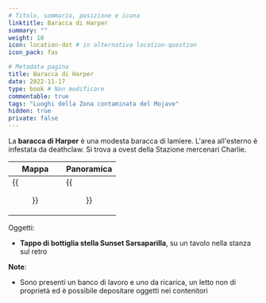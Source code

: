 ```yaml
---
# Titolo, sommario, posizione e icona
linktitle: Baracca di Harper
summary: ""
weight: 10
icon: location-dot # in alternativa location-question
icon_pack: fas

# Metadata pagina
title: Baracca di Harper
date: 2022-11-17
type: book # Non modificare
commentable: true
tags: "Luoghi della Zona contaminata del Mojave"
hidden: true
private: false
---
```


<div class="fnv">


La **baracca di Harper** è una modesta baracca di lamiere. L'area all'esterno è infestata da deathclaw. Si trova a ovest della Stazione mercenari Charlie.

| Mappa  | Panoramica |
| -----  | ---------- |
|  {{<figure src="fnv/Harpers_Shack_loc.webp">}}                  |  {{<figure src="fnv/Harpers_shack.webp">}}          | 

Oggetti:
- **Tappo di bottiglia stella Sunset Sarsaparilla**, su un tavolo nella stanza sul retro

**Note**:
- Sono presenti un banco di lavoro e uno da ricarica, un letto non di proprietà ed è possibile depositare oggetti nei contenitori

</div>
